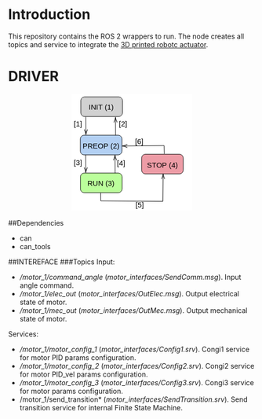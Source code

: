 # Introduction

This repository contains the ROS 2 wrappers to run. The node creates all topics and service to integrate the [3D printed robotc actuator](https://github.com/ManuelSanchezMo/Robotic_actuator).  


# DRIVER


<p align="center">
  <img src="./imgs/Motor_FSM.png" />
</p>
##Dependencies

* can
* can_tools



##INTEREFACE
###Topics
Input:

* */motor_1/command_angle* (*motor_interfaces/SendComm.msg*). Input angle command. 
* */motor_1/elec_out* (*motor_interfaces/OutElec.msg*).  Output electrical state of motor.
* */motor_1/mec_out* (*motor_interfaces/OutMec.msg*).  Output mechanical state of motor.

Services: 

* */motor_1/motor_config_1* (*motor_interfaces/Config1.srv*). Congi1 service for motor PID params configuration. 
* */motor_1/motor_config_2* (*motor_interfaces/Config2.srv*). Congi2 service for motor PID_vel params configuration. 
*  */motor_1/motor_config_3* (*motor_interfaces/Config3.srv*). Congi3 service for motor  params configuration. 
* /motor_1/send_transition* (*motor_interfaces/SendTransition.srv*). Send transition service for internal Finite State Machine. 